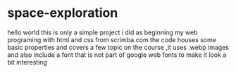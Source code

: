 # space-exploration
hello world
this is only a simple project i did  as beginning my web programing with html and css from scrimba.com
the code houses some basic properties and covers a few topic on the course ,it uses .webp images 
and also include a font that is not part of google web fonts to make it look a bit interesting

